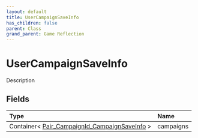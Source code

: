 ```yaml
---
layout: default
title: UserCampaignSaveInfo
has_children: false
parent: Class
grand_parent: Game Reflection
---
```

# UserCampaignSaveInfo
Description 

## Fields

| Type | Name |
|:----------|:--------------|
| Container< [Pair_CampaignId_CampaignSaveInfo](/riftbreaker-wiki/docs/game-reflection/classes/pair__campaign_id__campaign_save_info/) > | campaigns |


